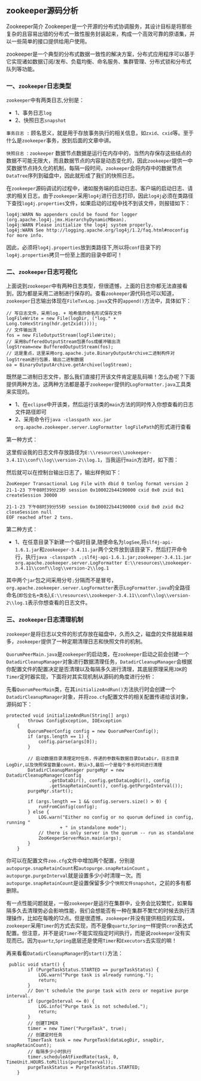 zookeeper源码分析
----
Zookeeper简介
Zookeeper是⼀个开源的分布式协调服务，其设计⽬标是将那些复杂的且容易出错的分布式⼀致性服务封装起来，构成⼀个⾼效可靠的原语集，并以⼀些简单的接⼝提供给⽤户使⽤。

zookeeper是⼀个典型的分布式数据⼀致性的解决⽅案，分布式应⽤程序可以基于它实现诸如数据订阅/发布、负载均衡、命名服务、集群管理、分布式锁和分布式队列等功能。

### 一、`zookeeper`日志类型

`zookeeper`中有两类日志,分别是：

*   1、事务日志`log`
*   2、快照日志`snapshot`

`事务日志 :` 顾名思义，就是用于存放事务执行的相关信息，如`zxid`、`cxid`等。至于什么是`zookeeper`事务，放到后面的文章中讲。

`快照日志 `: `zookeeper` 数据节点数据是运行在内存中的，当然内存保存这些结点的数据不可能无限大，而且数据节点的内容是动态变化的，因此`zookeeper`提供一中奖数据节点持久化的机制，每隔一段时间，`zookeeper`会将内存中的数据节点`DataTree`序列到磁盘中，因此就形成了我们的快照日志。

在`zookeeper`源码调试的过程中，诸如服务端的启动日志、客户端的启动日志、请求的相关日志，由于`zookeeper`采用`log4j`进行日志打印，因此`log4j`必须在类路径下查找`log4j.properties`文件，如果启动的过程中找不到该文件，则报错如下：

```
log4j:WARN No appenders could be found for logger (org.apache.log4j.jmx.HierarchyDynamicMBean).
log4j:WARN Please initialize the log4j system properly.
log4j:WARN See http://logging.apache.org/log4j/1.2/faq.html#noconfig for more info.
```

因此，必须将`log4j.properties`放到类路径下,所以将`conf`目录下的`log4j.properties`拷贝一份至上图的目录中即可！

### 二、`zookeeper`日志可视化

上面说到`zookeeper`中有两种日志类型，但很遗憾，上面的日志你都无法直接看到，因为都是采用二进制进行保存的。查看`zookeeper`源代码也可以知道，`zookeeper`日志输出体现在`FileTxnLog.java`文件的`append()`方法中，具体如下：

```
// 写日志文件，采用log. + 哈希值的命名形式保存文件
logFileWrite = new File(logDir, ("log." + Long.toHexString(hdr.getZxid())));
// 文件输出流
fos = new FileOutputStream(logFileWrite);
// 采用BufferedOutputStream包裹fos成缓冲输出流
logStream=new BufferedOutputStream(fos);
// 这是重点，这里采用org.apache.jute.BinaryOutputArchive二进制构件对logStream进行包裹，输出二进制数据
oa = BinaryOutputArchive.getArchive(logStream);
```

既然是二进制日志文件，那么我们直接打开该文件肯定是乱码嘛！怎么办呢？下面提供两种方法，这两种方法都是基于`zookeeper`提供的`LogFormatter.java`工具类来实现的。

*   1、在`eclipse`中开该类，然后运行该类的`main`方法的同时传入你想查看的日志文件路径即可
*   2、采用命令行`java -classpath xxx.jar org.apache.zookeeper.server.LogFormatter logFilePath`的形式进行查看

第一种方式：

这里假设我的日志文件存放路径为`E:\\resources\\zookeeper-3.4.11\\conf\\log\\version-2\\log.1`，当我运行`main`方法时，如下图：

然后就可以在控制台输出日志了，输出样例如下：

```
ZooKeeper Transactional Log File with dbid 0 txnlog format version 2
21-1-23 下午08时39分23秒 session 0x100022b44190000 cxid 0x0 zxid 0x1 createSession 30000

21-1-23 下午08时39分55秒 session 0x100022b44190000 cxid 0x0 zxid 0x2 closeSession null
EOF reached after 2 txns.

```

第二种方式：

*   1、在任意目录下新建一个临时目录,随便命名为`logSee`,将`slf4j-api-1.6.1.jar`和`zookeeper-3.4.11.jar`两个文件放到该目录下，然后打开命令行，执行`java -classpath .;slf4j-api-1.6.1.jar;zookeeper-3.4.11.jar org.apache.zookeeper.server.LogFormatter E:\\resources\\zookeeper-3.4.11\\conf\\log\\version-2\\log.1`

其中两个`jar`包之间采用分号`;`分隔而不是冒号，`org.apache.zookeeper.server.LogFormatter`表示`LogFormatter.java`的全路径命名(`即包全名+类名`),`E:\\resources\\zookeeper-3.4.11\\conf\\log\\version-2\\log.1`表示你想查看的日志文件。


### 三、`zookeeper`日志清理机制

`zookeeper`是将日志以文件的形式存放在磁盘中，久而久之，磁盘的文件就越来越多，`zookeeper`提供了一种定期清理日志和快照文件的机制。

`QuorumPeerMain.java`是`zookeeper`的启动类，在`zookeeper`启动之前会创建一个`DatadirCleanupManager`对象进行数据清理任务，`DatadirCleanupManager`会根据你配置文件的配置决定是否清理以及每隔多久进行清理，其底层原理采用`JDK`的`Timer`定时器实现，下面将对其实现机制从源码的角度进行分析：

先看`QuorumPeerMain`类，在其`initializeAndRun()`方法执行时会创建一个`DatadirCleanupManager`对象，并将`zoo.cfg`配置文件的相关配置传递给该对象，源码如下：

```
protected void initializeAndRun(String[] args)
        throws ConfigException, IOException
    {
        QuorumPeerConfig config = new QuorumPeerConfig();
        if (args.length == 1) {
            config.parse(args[0]);
        }

        // 启动数据目录清理定时任务，传递的参数有数据目录DataDir，日志目录LogDir,以及快照保留数量count，默认>3,最后一个是每个多长时间进行清理
        DatadirCleanupManager purgeMgr = new DatadirCleanupManager(config
                .getDataDir(), config.getDataLogDir(), config
                .getSnapRetainCount(), config.getPurgeInterval());
        purgeMgr.start();

        if (args.length == 1 && config.servers.size() > 0) {
            runFromConfig(config);
        } else {
            LOG.warn("Either no config or no quorum defined in config, running "
                    + " in standalone mode");
            // there is only server in the quorum -- run as standalone
            ZooKeeperServerMain.main(args);
        }
    }

```

你可以在配置文件`zoo.cfg`文件中增加两个配置，分别是`autopurge.snapRetainCount`和`autopurge.snapRetainCount` 。`autopurge.purgeInterval`就是设置多少小时清理一次。而`autopurge.snapRetainCount`是设置保留多少个`快照文件snapshot`，之前的多有都删除。

有一点性能问题就是，一般`zookeeper`是运行在集群中，业务会比较繁忙，如果每隔多久去清理势必会影响性能，我们会想能否有一种在集群不繁忙的时候去执行清理操作，比如在每晚的12点。但是很遗憾，`zookeeper`并没有提供相应的实现，`zookeeper`采用`Timer`的方式去实现，而不是像`quartz`,`Spring`一样提供`cron`表达式配置。但注意，并不是说`Timer`不能实现指定时间执行，而是说`zookeeper`没有实现而已。因为`quartz`,`Spring`底层还是使用`Timer`和`Executors`去实现的嘛！

再来看看`DatadirCleanupManager`的`start()`方法：

```
 public void start() {
        if (PurgeTaskStatus.STARTED == purgeTaskStatus) {
            LOG.warn("Purge task is already running.");
            return;
        }
        // Don't schedule the purge task with zero or negative purge interval.
        if (purgeInterval <= 0) {
            LOG.info("Purge task is not scheduled.");
            return;
        }
        // 创建TIMER
        timer = new Timer("PurgeTask", true);
        // 创建定时任务
        TimerTask task = new PurgeTask(dataLogDir, snapDir, snapRetainCount);
        // 每隔多少小时执行
        timer.scheduleAtFixedRate(task, 0, TimeUnit.HOURS.toMillis(purgeInterval));
        purgeTaskStatus = PurgeTaskStatus.STARTED;
    }
```

